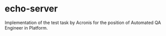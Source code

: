 # echo-server
Implementation of the test task by Acronis for the position of Automated QA Engineer in Platform.
